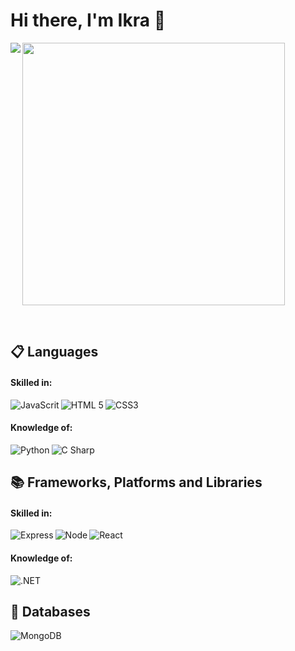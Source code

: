 # Hi there, I'm Ikra 👋
<!-- 
### Check out my stats! -->

<img align="left" src="https://github-readme-stats.vercel.app/api?username=ikra01&show_icons=true&theme=radical" />
<img width="420px" margin-top="100px" src="https://github-readme-stats.vercel.app/api/top-langs/?username=anuraghazra&layout=compact&langs_count=3&hide=typescript,astro,rust,go,glsl,shell,assembly,objective-c,python" />
<!-- <img src="https://github-readme-stats.vercel.app/api/top-langs/?username=ikra01" /> -->


&nbsp;
<h2 margin-top="5px"> 📋  Languages</h2>
<h4>Skilled in: </h4>
<img alt="JavaScrit" align="left"  src="https://img.shields.io/badge/javascript-%23323330.svg?style=for-the-badge&logo=javascript&logoColor=%23F7DF1E">
<img alt="HTML 5"  align="left" src="https://img.shields.io/badge/html5-%23E34F26.svg?style=for-the-badge&logo=html5&logoColor=white">
<img alt="CSS3" src="https://img.shields.io/badge/css3-%231572B6.svg?style=for-the-badge&logo=css3&logoColor=white">



<h4>Knowledge of: </h4>
<img alt="Python"  align="left" src="https://img.shields.io/badge/python-3670A0?style=for-the-badge&logo=python&logoColor=ffdd54">
<img alt="C Sharp" src="https://img.shields.io/badge/c%23-%23239120.svg?style=for-the-badge&logo=c-sharp&logoColor=white">


<h2> 📚 Frameworks, Platforms and Libraries </h2>
<h4>Skilled in: </h4>
<img alt="Express"  align="left" src="https://img.shields.io/badge/express.js-%23404d59.svg?style=for-the-badge&logo=express&logoColor=%2361DAFB">
<img alt="Node"  align="left" src="https://img.shields.io/badge/node.js-6DA55F?style=for-the-badge&logo=node.js&logoColor=white">
<img alt="React"   src="https://img.shields.io/badge/react-%2320232a.svg?style=for-the-badge&logo=react&logoColor=%2361DAFB">
<h4>Knowledge of: </h4>
<img alt=".NET" src="https://img.shields.io/badge/.NET-5C2D91?style=for-the-badge&logo=.net&logoColor=white">

<h2> 💾 Databases </h2>
<img  alt="MongoDB" src="https://img.shields.io/badge/MongoDB-%234ea94b.svg?style=for-the-badge&logo=mongodb&logoColor=white">




<!--
**ikra01/ikra01** is a ✨ _special_ ✨ repository because its `README.md` (this file) appears on your GitHub profile.

Here are some ideas to get you started:

- 🔭 I’m currently working on ...
- 🌱 I’m currently learning ...
- 👯 I’m looking to collaborate on ...
- 🤔 I’m looking for help with ...
- 💬 Ask me about ...
- 📫 How to reach me: ...
- 😄 Pronouns: ...
- ⚡ Fun fact: ...
-->
